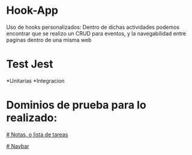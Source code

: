 # Hook-App
Uso de hooks personalizados:
Dentro de dichas actividades podemos encontrar que se realizo un CRUD para eventos, y la navegabilidad entre paginas dentro de una misma web

# Test Jest
*Unitarias
*Integracion

# Dominios de prueba para lo realizado:
[# Notas, o lista de tareas](https://todo-app-elian.netlify.app)

[# Navbar](https://navegacion-elian.netlify.app)
